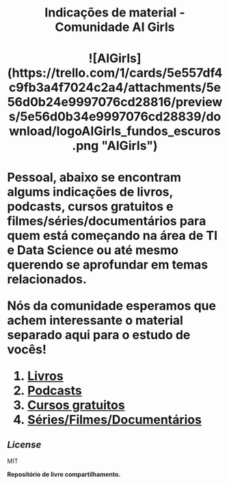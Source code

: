 <h1 align="center">Indicações de material - Comunidade AI Girls<h1>

<h1 align="center"> ![AIGirls](https://trello.com/1/cards/5e557df4c9fb3a4f7024c2a4/attachments/5e56d0b24e9997076cd28816/previews/5e56d0b34e9997076cd28839/download/logoAIGirls_fundos_escuros.png "AIGirls")<h1>

Pessoal, abaixo se encontram algums indicações de livros, podcasts, cursos gratuitos e filmes/séries/documentários para quem está começando na área de TI e Data Science ou até mesmo querendo se aprofundar em temas relacionados.

Nós da comunidade esperamos que achem interessante o material separado aqui para o estudo de vocês!

1. [Livros]
2. [Podcasts]
3. [Cursos gratuitos]
4. [Séries/Filmes/Documentários]

## _License_

MIT

**Repositório de livre compartilhamento.**

   [Livros]: <Indicações_Livros.md>
   [Podcasts]: <Indicações_Podcasts.md>
   [Cursos gratuitos]: <CursosGratuitos.md>
   [Séries/Filmes/Documentários]: <ParaAssistir.md>
   
